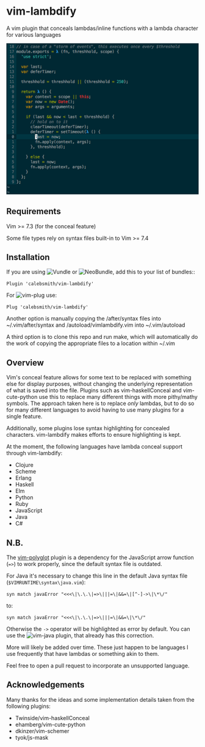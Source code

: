vim-lambdify
=====================

A vim plugin that conceals lambdas/inline functions with a lambda character for
various languages


![vim-lambdify-example](example/screenshot.png)


Requirements
------------
Vim >= 7.3 (for the conceal feature)

Some file types rely on syntax files built-in to Vim >= 7.4

Installation
------------

If you are using ![Vundle](https://github.com/VundleVim/Vundle.vim) or ![NeoBundle](https://github.com/Shougo/neobundle.vim), add this to your list of bundles::

    Plugin 'calebsmith/vim-lambdify'

For ![vim-plug](https://github.com/junegunn/vim-plug) use:

    Plug 'calebsmith/vim-lambdify'

Another option is manually copying the /after/syntax files into
~/.vim/after/syntax and /autoload/vimlambdify.vim into ~/.vim/autoload

A third option is to clone this repo and run make, which will automatically
do the work of copying the appropriate files to a location within ~/.vim

Overview
--------

Vim's conceal feature allows for some text to be replaced with something else
for display purposes, without changing the underlying representation of what
is saved into the file. Plugins such as vim-haskellConceal and vim-cute-python
use this to replace many different things with more pithy/mathy symbols. The
approach taken here is to replace *only* lambdas, but to do so for many
different languages to avoid having to use many plugins for a single feature.

Additionally, some plugins lose syntax highlighting for concealed characters.
vim-lambdify makes efforts to ensure highlighting is kept.

At the moment, the following languages have lambda conceal support through
vim-lambdify:

- Clojure
- Scheme
- Erlang
- Haskell
- Elm
- Python
- Ruby
- JavaScript
- Java
- C#

N.B.
----

The [vim-polyglot](https://github.com/sheerun/vim-polyglot) plugin is a dependency for the JavaScript arrow function (`=>`) to work properly, since the default syntax file is outdated.

For Java it's necessary to change this line in the default Java syntax file (`$VIMRUNTIME\syntax\java.vim`):

```vim
syn match javaError "<<<\|\.\.\|=>\|||=\|&&=\|[^-]->\|\*\/"
```

to:

```vim
syn match javaError "<<<\|\.\.\|=>\|||=\|&&=\|\*\/"
```
Otherwise the `->` operator will be highlighted as error by default. You can use the ![vim-java](https://github.com/vim-jp/vim-java) plugin, that already has this correction.

More will likely be added over time. These just happen to be languages I use
frequently that have lambdas or something akin to them.

Feel free to open a pull request to incorporate an unsupported language.

Acknowledgements
----------------
Many thanks for the ideas and some implementation details taken from the
following plugins:

- Twinside/vim-haskellConceal
- ehamberg/vim-cute-python
- dkinzer/vim-schemer
- tyok/js-mask
